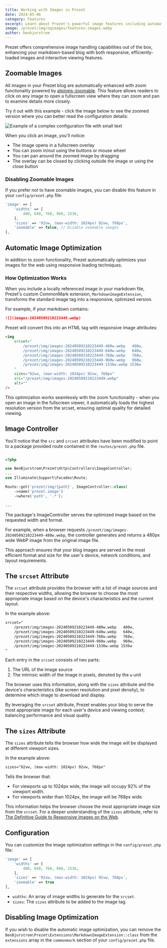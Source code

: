 ```yaml
---
title: Working with Images in Prezet
date: 2024-05-06
category: Features
excerpt: Learn about Prezet's powerful image features including automatic optimization and interactive zoom capabilities.
image: /prezet/img/ogimages/features-images.webp
author: benbjurstrom
---
```


Prezet offers comprehensive image handling capabilities out of the box, enhancing your markdown-based blog with both responsive, efficiently-loaded images and interactive viewing features.

## Zoomable Images

All images in your Prezet blog are automatically enhanced with zoom functionality powered by [alpinejs-zoomable](https://github.com/benbjurstrom/alpinejs-zoomable). This feature allows readers to click on any image to open a fullscreen view where they can zoom and pan to examine details more closely.

Try it out with this example - click the image below to see the zoomed version where you can better read the configuration details:

![Example of a complex configuration file with small text](images-20240509210223449.webp)

When you click an image, you'll notice:
- The image opens in a fullscreen overlay
- You can zoom in/out using the buttons or mouse wheel
- You can pan around the zoomed image by dragging
- The overlay can be closed by clicking outside the image or using the close button

### Disabling Zoomable Images

If you prefer not to have zoomable images, you can disable this feature in your `config/prezet.php` file:

```php
'image' => [
    'widths' => [
        480, 640, 768, 960, 1536,
    ],
    'sizes' => '92vw, (max-width: 1024px) 92vw, 768px',
    'zoomable' => false, // Disable zoomable images
],
```

## Automatic Image Optimization

In addition to zoom functionality, Prezet automatically optimizes your images for the web using responsive loading techniques.

### How Optimization Works

When you include a locally referenced image in your markdown file, Prezet's custom CommonMark extension, `MarkdownImageExtension`, transforms the standard image tag into a responsive, optimized version.

For example, if your markdown contains:

```markdown
![](images-20240509210223449.webp)
```

Prezet will convert this into an HTML tag with responsive image attributes:

```html
<img
    srcset="
        /prezet/img/images-20240509210223449-480w.webp   480w,
        /prezet/img/images-20240509210223449-640w.webp   640w,
        /prezet/img/images-20240509210223449-768w.webp   768w,
        /prezet/img/images-20240509210223449-960w.webp   960w,
        /prezet/img/images-20240509210223449-1536w.webp 1536w
    "
    sizes="92vw, (max-width: 1024px) 92vw, 768px"
    src="/prezet/img/images-20240509210223449.webp"
    alt=""
/>
```

This optimization works seamlessly with the zoom functionality - when you open an image in the fullscreen viewer, it automatically loads the highest resolution version from the srcset, ensuring optimal quality for detailed viewing.

## Image Controller

You'll notice that the `src` and `srcset` attributes have been modified to point to a package provided route contained in the `routes/prezet.php` file.

```php

<?php

use BenBjurstrom\Prezet\Http\Controllers\ImageController;
...
use Illuminate\Support\Facades\Route;

Route::get('prezet/img/{path}', ImageController::class)
    ->name('prezet.image')
    ->where('path', '.*');

...
```


The package's ImageController serves the optimized image based on the requested width and format. 

For example, when a browser requests `/prezet/img/images-20240509210223449-480w.webp`, the controller generates and returns a 480px wide WebP image from the original image file.

This approach ensures that your blog images are served in the most efficient format and size for the user's device, network conditions, and layout requirements.


## The `srcset` Attribute

The `srcset` attribute provides the browser with a list of image sources and their respective widths, allowing the browser to choose the most appropriate image based on the device's characteristics and the current layout.

In the example above:

```html
srcset="
    /prezet/img/images-20240509210223449-480w.webp   480w,
    /prezet/img/images-20240509210223449-640w.webp   640w,
    /prezet/img/images-20240509210223449-768w.webp   768w,
    /prezet/img/images-20240509210223449-960w.webp   960w,
    /prezet/img/images-20240509210223449-1536w.webp 1536w
"
```

Each entry in the `srcset` consists of two parts:
1. The URL of the image source
2. The intrinsic width of the image in pixels, denoted by the `w` unit

The browser uses this information, along with the `sizes` attribute and the device's characteristics (like screen resolution and pixel density), to determine which image to download and display.

By leveraging the `srcset` attribute, Prezet enables your blog to serve the most appropriate image for each user's device and viewing context; balancing performance and visual quality.

## The `sizes` Attribute

The `sizes` attribute tells the browser how wide the image will be displayed at different viewport sizes. 

In the example above:

```html
sizes="92vw, (max-width: 1024px) 92vw, 768px"
```

Tells the browser that:
- For viewports up to 1024px wide, the image will occupy 92% of the viewport width.
- For viewports wider than 1024px, the image will be 768px wide.

This information helps the browser choose the most appropriate image size from the `srcset`. For a deeper understanding of the `sizes` attribute, refer to [The Definitive Guide to Responsive Images on the Web](https://coderpad.io/blog/development/the-definitive-guide-to-responsive-images-on-the-web/#:~:text=Adding%20the%20sizes%20attribute).

## Configuration

You can customize the image optimization settings in the `config/prezet.php` file:

```php
'image' => [
    'widths' => [
        480, 640, 768, 960, 1536,
    ],
    'sizes' => '92vw, (max-width: 1024px) 92vw, 768px',
    'zoomable' => true
],
```

- `widths`: An array of image widths to generate for the `srcset`.
- `sizes`: The `sizes` attribute to be added to the image tag.

## Disabling Image Optimization

If you wish to disable the automatic image optimization, you can remove the `BenBjurstrom\Prezet\Extensions\MarkdownImageExtension::class` from the `extensions` array in the `commonmark` section of your `config/prezet.php` file.
